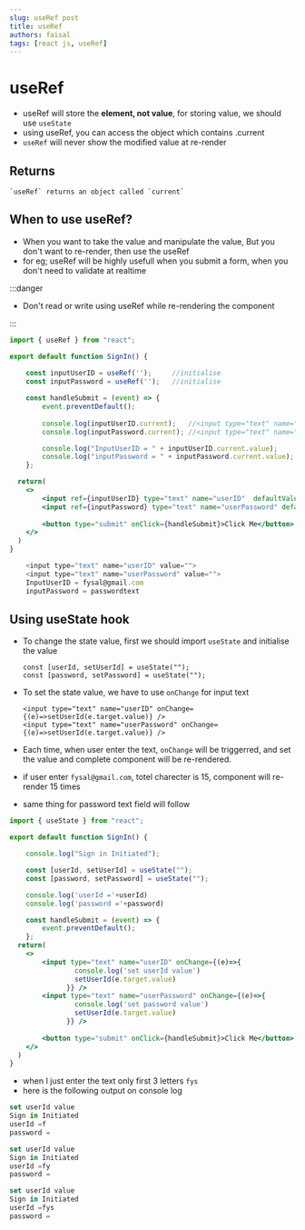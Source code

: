 ```yaml
---
slug: useRef post
title: useRef
authors: faisal
tags: [react js, useRef]
---
```


# useRef

* useRef will store the <span class='highlight'>**element, not value**</span>, for storing value, we should use `useState`
* using useRef, you can access the object which contains <span class='highlight'>.current</span>
* `useRef` will never show the modified value at re-render

## Returns

    `useRef` returns an object called `current`

## When to use useRef?
* When you want to take the value and manipulate the value, But you don't want to re-render, then use the useRef
* for eg; useRef will be highly usefull when you submit a form, when you don't need to validate at realtime

:::danger

* Don't read or write using useRef while re-rendering the component

:::

```jsx title="using useRef hook"
import { useRef } from "react";

export default function SignIn() {
 
    const inputUserID = useRef('');     //initialise
    const inputPassword = useRef('');   //initialise

    const handleSubmit = (event) => {
        event.preventDefault();
        
        console.log(inputUserID.current);   //<input type="text" name="userID" value="">
        console.log(inputPassword.current); //<input type="text" name="userPassword" value="">

        console.log("InputUserID = " + inputUserID.current.value);      //InputUserID = fysal@gmail.com
        console.log("inputPassword = " + inputPassword.current.value);  //inputPassword = passwordtext
    };

  return(
    <>
        <input ref={inputUserID} type="text" name="userID"  defaultValue=""/>
        <input ref={inputPassword} type="text" name="userPassword" defaultValue="" />
           
        <button type="submit" onClick={handleSubmit}>Click Me</button>
    </>
  )
}
```

```js title="console log output"
    <input type="text" name="userID" value="">
    <input type="text" name="userPassword" value="">
    InputUserID = fysal@gmail.com
    inputPassword = passwordtext
```

## Using useState hook

* To change the state value, first we should import `useState` and initialise the value
  
      const [userId, setUserId] = useState("");
      const [password, setPassword] = useState("");  

* To set the state value, we have to use `onChange` for input text
    
      <input type="text" name="userID" onChange={(e)=>setUserId(e.target.value)} />
      <input type="text" name="userPassword" onChange={(e)=>setUserId(e.target.value)} />

* Each time, when user enter the text, `onChange` will be triggerred, and set the value and complete component will be re-rendered. 
* if user enter `fysal@gmail.com`, totel charecter is 15, component will re-render 15 times
* same thing for password text field will follow

```jsx title="using useState hooks"
import { useState } from "react";

export default function SignIn() {

    console.log("Sign in Initiated");

    const [userId, setUserId] = useState("");
    const [password, setPassword] = useState("");

    console.log('userId ='+userId)
    console.log('password ='+password)

    const handleSubmit = (event) => {
        event.preventDefault();
    };
  return(
    <>
        <input type="text" name="userID" onChange={(e)=>{
                console.log('set userId value')
                setUserId(e.target.value)
              }} />
        <input type="text" name="userPassword" onChange={(e)=>{
                console.log('set password value')
                setUserId(e.target.value)
              }} />
           
        <button type="submit" onClick={handleSubmit}>Click Me</button>
    </>
  )
}
```

* when I just enter the text only first 3 letters `fys`
* here is the following output on console log
  
```js title="console log output"
set userId value
Sign in Initiated
userId =f
password =

set userId value
Sign in Initiated
userId =fy
password =

set userId value
Sign in Initiated
userId =fys
password =
```